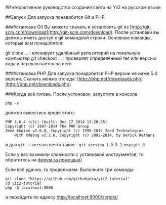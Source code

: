 #Интерактивное руководство создания сайта на Yii2 на русском языке

##Запуск
Для запуска понадобится Git и PHP.

###Установка Git
Вы можете скачать и установить git из [http://git-scm.com/download](http://git-scm.com/download). 
После установки вы должны иметь доступ к git командной строки. Основные команды, которые вам понадобятся:

git clone ... : клонирует удалённый репозиторий на локальную компьютер
git checkout ... : проверяет определённый тег или версию кода и переключается на него
 
###Установка PHP
Для запуска понадобится PHP версии не ниже 5.4 версии.
Скачать можно отсюда: [http://php.net/downloads.php](http://php.net/downloads.php)

###Когда всё готово.
После устоновок, запустите в консоле:
```
php -v
```
должно вывестись вроде этого:
```
PHP 5.6.4 (cli) (built: Dec 17 2014 13:20:35)
Copyright (c) 1997-2014 The PHP Group
Zend Engine v2.6.0, Copyright (c) 1998-2014 Zend Technologies
    with Xdebug v2.2.6, Copyright (c) 2002-2014, by Derick Rethans
```

и для `git --version` нечто такое - `git version 1.8.5.2.msysgit.0`

Если у вас возникли сложности с установкой инструментов, то обратитесь на 
[форум за помощью](http://yiiframework.ru/forum/viewforum.php?f=17&sid=7d16a10cc45601f77dfd89c094b0b4f9))

Если всё удачно, то продолжаем.
Выполните три команды:
```
git clone "https://github.com/githubjeka/yii2-tutorial"
cd yii2-tutorial
php -S localhost:9000
```
и перейдите по адресу [http://localhost:9000/scripts/](http://localhost:9000/scripts/)